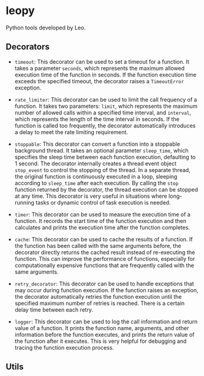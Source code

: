 # leopy
Python tools developed by Leo.

## Decorators

- `timeout`: This decorator can be used to set a timeout for a function. It takes a parameter `seconds`, which represents the maximum allowed execution time of the function in seconds. If the function execution time exceeds the specified timeout, the decorator raises a `TimeoutError` exception.

- `rate_limiter`: This decorator can be used to limit the call frequency of a function. It takes two parameters: `limit`, which represents the maximum number of allowed calls within a specified time interval, and `interval`, which represents the length of the time interval in seconds. If the function is called too frequently, the decorator automatically introduces a delay to meet the rate limiting requirement.

- `stoppable`: This decorator can convert a function into a stoppable background thread. It takes an optional parameter `sleep_time`, which specifies the sleep time between each function execution, defaulting to 1 second. The decorator internally creates a thread event object `stop_event` to control the stopping of the thread. In a separate thread, the original function is continuously executed in a loop, sleeping according to `sleep_time` after each execution. By calling the `stop` function returned by the decorator, the thread execution can be stopped at any time. This decorator is very useful in situations where long-running tasks or dynamic control of task execution is needed.

- `timer`: This decorator can be used to measure the execution time of a function. It records the start time of the function execution and then calculates and prints the execution time after the function completes.

- `cache`: This decorator can be used to cache the results of a function. If the function has been called with the same arguments before, the decorator directly returns the cached result instead of re-executing the function. This can improve the performance of functions, especially for computationally expensive functions that are frequently called with the same arguments.

- `retry_decorator`: This decorator can be used to handle exceptions that may occur during function execution. If the function raises an exception, the decorator automatically retries the function execution until the specified maximum number of retries is reached. There is a certain delay time between each retry.

- `logger`: This decorator can be used to log the call information and return value of a function. It prints the function name, arguments, and other information before the function executes, and prints the return value of the function after it executes. This is very helpful for debugging and tracing the function execution process.

## Utils





